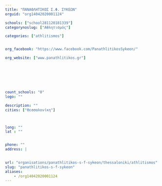 ```yaml
---
title: "ΠΑΝΑΘΛΗΤΙΚΟΣ Σ.Φ. ΣΥΚΕΩΝ"
orguid: "org14042020001124"

schools: ["school281120181339"]
categorynoslug: ["Αθλητισμός"]

categories: ["athlitismos"]


org_facebook: "https://www.facebook.com/PanathlitikosSykeon/"

org_website: ["www.panathlitikos.gr"]







count_schools: "0"
logo: ""

description: ""
cities: ["Θεσσαλονίκη"]



long: ""
lat : ""


phone: ""
address: |
    

url: "organisations/panathlitikos-s-f-sykeon/thessaloniki/athlitismos"
slug: "panathlitikos-s-f-sykeon"
aliases:
    - /org14042020001124
---
```




